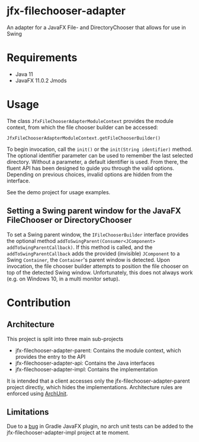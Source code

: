 # jfx-filechooser-adapter
An adapter for a JavaFX File- and DirectoryChooser that allows for use in Swing

# Requirements

- Java 11
- JavaFX 11.0.2 Jmods

# Usage

The class `JfxFileChooserAdapterModuleContext` provides the module context, from which the file chooser builder can be accessed:

```
JfxFileChooserAdapterModuleContext.getFileChooserBuilder()
```


To begin invocation, call the `init()` or the `init(String identifier)` method. The optional identifier parameter can be used to remember the last selected directory. Without a parameter, a default identifier is used.
From there, the fluent API has been designed to guide you through the valid options. Depending on previous choices, invalid options are hidden from the interface.

See the demo project for usage examples.


## Setting a Swing parent window for the JavaFX FileChooser or DirectoryChooser

To set a Swing parent window, the `IFileChooserBuilder` interface provides the optional method `addToSwingParent(Consumer<JComponent> addToSwingParentCallback)`. If this method is called, and the `addToSwingParentCallback` adds the provided (invisible) `JComponent` to a Swing `Container`, the `Container`'s parent window is detected. Upon invocation, the file chooser builder attempts to position the file chooser on top of the detected Swing window. Unfortunately, this does not always work (e.g. on Windows 10, in a multi monitor setup).


# Contribution

## Architecture
This project is split into three main sub-projects

- jfx-filechooser-adapter-parent: Contains the module context, which provides the entry to the API
- jfx-filechooser-adapter-api: Contains the Java interfaces
- jfx-filechooser-adapter-impl: Contains the implementation

It is intended that a client accesses only the jfx-filechooser-adapter-parent project directly, which hides the implementations.
Architecture rules are enforced using [ArchUnit](https://www.archunit.org/).

## Limitations
Due to a [bug](https://github.com/openjfx/javafx-gradle-plugin/issues/94) in Gradle JavaFX plugin, no arch unit tests can be added to the jfx-filechooser-adapter-impl project at te moment.

